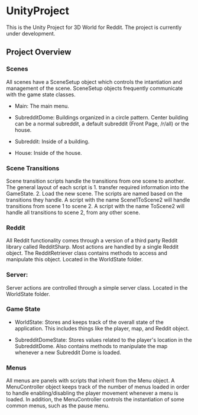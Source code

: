 # UnityProject

This is the Unity Project for 3D World for Reddit. The project is currently under development.
 
## Project Overview
 
### Scenes

 All scenes have a SceneSetup object which controls the intantiation and management of the scene. SceneSetup objects frequently communicate with the game state classes.
 
 - Main: The main menu.
 
 - SubredditDome: Buildings organized in a circle pattern. Center building can be a normal subreddit, a default subreddit (Front Page, /r/all) or the house.
 
 - Subreddit: Inside of a building.
 
 - House: Inside of the house.
 
### Scene Transitions

 Scene transition scripts handle the transitions from one scene to another. The general layout of each script is 1. transfer required information into the GameState. 2. Load the new scene.
 The scripts are named based on the transitions they handle. A script with the name Scene1ToScene2 will handle transitions from scene 1 to scene 2.
 A script with the name ToScene2 will handle all transitions to scene 2, from any other scene.
 
### Reddit

 All Reddit functionality comes through a version of a third party Reddit library called RedditSharp. Most actions are handled by a single Reddit object. The RedditRetriever class contains methods to access and manipulate this object. Located in the WorldState folder.
 
### Server:

 Server actions are controlled through a simple server class. Located in the WorldState folder.
 
### Game State

 - WorldState: Stores and keeps track of the overall state of the application. This includes things like the player, map, and Reddit object.
 
 - SubredditDomeState: Stores values related to the player's location in the SubredditDome. Also contains methods to manipulate the map whenever a new Subreddit Dome is loaded.
 
### Menus

 All menus are panels with scripts that inherit from the Menu object. 
 A MenuController object keeps track of the number of menus loaded in order to handle enabling/disabling the player movement whenever a menu is loaded.
 In addition, the MenuController controls the instantiation of some common menus, such as the pause menu.




